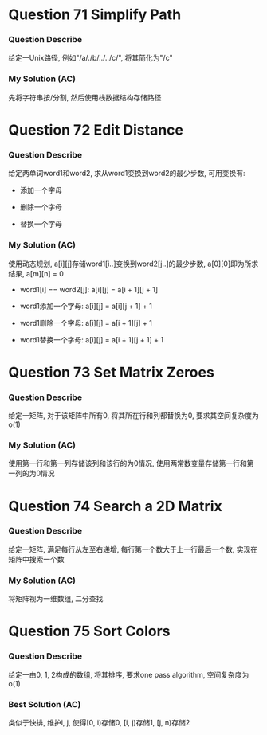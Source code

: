 # Question 71 	Simplify Path

### Question Describe

给定一Unix路径, 例如"/a/./b/../../c/", 将其简化为"/c"

### My Solution (AC)

先将字符串按/分割, 然后使用栈数据结构存储路径

# Question 72 	Edit Distance

### Question Describe

给定两单词word1和word2, 求从word1变换到word2的最少步数, 可用变换有:

- 添加一个字母

- 删除一个字母

- 替换一个字母

### My Solution (AC)

使用动态规划, a[i][j]存储word1[i..]变换到word2[j..]的最少步数, a[0][0]即为所求结果, a[m][n] = 0

- word1[i] == word2[j]: a[i][j] = a[i + 1][j + 1]

- word1添加一个字母: a[i][j] = a[i][j + 1] + 1

- word1删除一个字母: a[i][j] = a[i + 1][j] + 1

- word1替换一个字母: a[i][j] = a[i + 1][j + 1] + 1

# Question 73 	Set Matrix Zeroes

### Question Describe

给定一矩阵, 对于该矩阵中所有0, 将其所在行和列都替换为0, 要求其空间复杂度为o(1)

### My Solution (AC)

使用第一行和第一列存储该列和该行的为0情况, 使用两常数变量存储第一行和第一列的为0情况

# Question 74 	Search a 2D Matrix

### Question Describe

给定一矩阵, 满足每行从左至右递增, 每行第一个数大于上一行最后一个数, 实现在矩阵中搜索一个数

### My Solution (AC)

将矩阵视为一维数组, 二分查找

# Question 75 	Sort Colors

### Question Describe

给定一由0, 1, 2构成的数组, 将其排序, 要求one pass algorithm, 空间复杂度为o(1)

### Best Solution (AC)

类似于快排, 维护i, j, 使得[0, i)存储0, [i, j)存储1, [j, n)存储2
